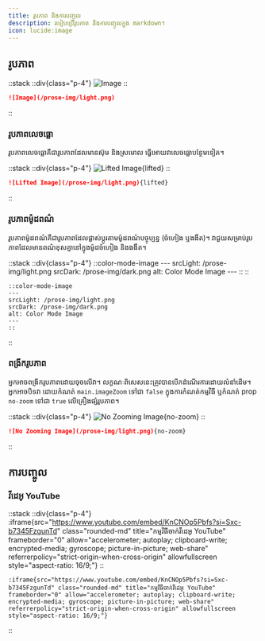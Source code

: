 ```yaml
---
title: រូបភាព និងការបញ្ចូល
description: របៀបប្រើរូបភាព និងការបញ្ចូលក្នុង markdown។
icon: lucide:image
---
```


## រូបភាព

::stack
  ::div{class="p-4"}
  ![Image](/prose-img/light.png)
  ::

  ```md
  ![Image](/prose-img/light.png)
  ```
::

### រូបភាពលេចធ្លោ

រូបភាពលេចធ្លោគឺជារូបភាពដែលមានស៊ុម និងស្រមោល ធ្វើអោយវាលេចធ្លោបន្ថែមទៀត។

::stack
  ::div{class="p-4"}
  ![Lifted Image](/prose-img/light.png){lifted}
  ::

  ```md
  ![Lifted Image](/prose-img/light.png){lifted}
  ```
::

### រូបភាពម៉ូដពណ៌

រូបភាពម៉ូដពណ៌គឺជារូបភាពដែលផ្លាស់ប្តូរតាមម៉ូដពណ៌បច្ចុប្បន្ន (ចំហៀង ឬងងឹត)។ វាជួយសម្រាប់រូបភាពដែលមានពណ៌ខុសគ្នានៅក្នុងម៉ូដចំហៀង និងងងឹត។

::stack
  ::div{class="p-4"}
    ::color-mode-image
    ---
    srcLight: /prose-img/light.png
    srcDark: /prose-img/dark.png
    alt: Color Mode Image
    ---
    ::
  ::

  ```mdc
  ::color-mode-image
  ---
  srcLight: /prose-img/light.png
  srcDark: /prose-img/dark.png
  alt: Color Mode Image
  ---
  ::
  ```
::

### ពង្រីករូបភាព

អ្នកអាចពង្រីករូបភាពដោយចុចលើវា។ លក្ខណៈពិសេសនេះត្រូវបានបើកដំណើរការដោយលំនាំដើម។ អ្នកអាចបិទវា ដោយកំណត់ `main.imageZoom` ទៅជា `false` ក្នុងការកំណត់កម្មវិធី ឬកំណត់ prop `no-zoom` ទៅជា `true` លើគ្រឿងផ្សំរូបភាព។

::stack
  ::div{class="p-4"}
  ![No Zooming Image](/prose-img/light.png){no-zoom}
  ::

  ```md
  ![No Zooming Image](/prose-img/light.png){no-zoom}
  ```
::

## ការបញ្ចូល

### វីដេអូ YouTube

::stack
  ::div{class="p-4"}
  :iframe{src="https://www.youtube.com/embed/KnCNOp5Pbfs?si=Sxc-b7345FzgunTd" class="rounded-md" title="កម្មវិធីចាក់វីដេអូ YouTube" frameborder="0" allow="accelerometer; autoplay; clipboard-write; encrypted-media; gyroscope; picture-in-picture; web-share" referrerpolicy="strict-origin-when-cross-origin" allowfullscreen style="aspect-ratio: 16/9;"}
  ::
  ```mdc
  :iframe{src="https://www.youtube.com/embed/KnCNOp5Pbfs?si=Sxc-b7345FzgunTd" class="rounded-md" title="កម្មវិធីចាក់វីដេអូ YouTube" frameborder="0" allow="accelerometer; autoplay; clipboard-write; encrypted-media; gyroscope; picture-in-picture; web-share" referrerpolicy="strict-origin-when-cross-origin" allowfullscreen style="aspect-ratio: 16/9;"}
  ```
::
